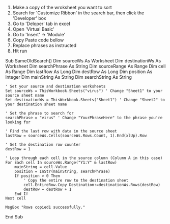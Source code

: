 1. Make a copy of the wroksheet you want to sort
2. Search for 'Customize Ribbon' in the search bar, then click the 'Developer' box
3. Go to 'Deloper' tab in excel
4. Open 'Virtual Basic'
5. Go to 'Insert' -> 'Module'
6. Copy Paste code bellow
7. Replace phrases as instructed
8. Hit run


 Sub SameOldSearch()
 Dim sourceWs As Worksheet
	Dim destinationWs As Worksheet
	Dim searchPhrase As String
	Dim sourceRange As Range
	Dim cell As Range
	Dim lastRow As Long
	Dim destRow As Long
	Dim position As Integer
	Dim mainString As String
	Dim searchString As String
    
	' Set your source and destination worksheets
	Set sourceWs = ThisWorkbook.Sheets("virus") ' Change "Sheet1" to your source sheet name
	Set destinationWs = ThisWorkbook.Sheets("Sheet1") ' Change "Sheet2" to your destination sheet name
    
	' Set the phrase to search for
	searchPhrase = "virus" ' Change "YourPhraseHere" to the phrase you're looking for
    
	' Find the last row with data in the source sheet
	lastRow = sourceWs.Cells(sourceWs.Rows.Count, 1).End(xlUp).Row
    
	' Set the destination row counter
	destRow = 1
    
	' Loop through each cell in the source column (Column A in this case)
	For Each cell In sourceWs.Range("Y1:Y" & lastRow)
    	mainString = cell.Value
    	position = InStr(mainString, searchPhrase)
    	If position > 0 Then
        	' Copy the entire row to the destination sheet
        	cell.EntireRow.Copy Destination:=destinationWs.Rows(destRow)
        	destRow = destRow + 1
    	End If
	Next cell
    
	MsgBox "Rows copied1 successfully."
End Sub
